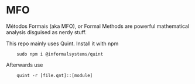 # MFO
Métodos Formais (aka MFO), or Formal Methods are powerful mathematical analysis disguised as nerdy stuff.

This repo mainly uses Quint. Install it with npm

```
    sudo npm i @informalsystems/quint
```

Afterwards use

```
    quint -r [file.qnt]::[module]
```